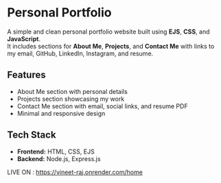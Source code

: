 # Personal Portfolio

A simple and clean personal portfolio website built using **EJS**, **CSS**, and **JavaScript**.  
It includes sections for **About Me**, **Projects**, and **Contact Me** with links to my email, GitHub, LinkedIn, Instagram, and resume.

## Features
- About Me section with personal details
- Projects section showcasing my work
- Contact Me section with email, social links, and resume PDF
- Minimal and responsive design

## Tech Stack
- **Frontend:** HTML, CSS, EJS
- **Backend:** Node.js, Express.js


LIVE ON : https://vineet-raj.onrender.com/home
